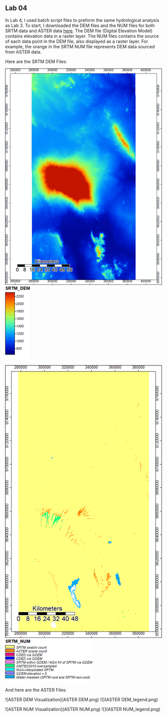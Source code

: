 ## Lab 04


In Lab 4, I used batch script files to preform the same hydrological analysis as Lab 3. To start, I downloaded the DEM files and the NUM files for both SRTM data and ASTER data [here](https://earthdata.nasa.gov/). The DEM file (Digital Elevation Model) contains elevation data in a raster layer. The NUM files contains the source of each data point in the DEM file, also displayed as a raster layer. For example, the orange in the SRTM NUM file represents DEM data sourced from ASTER data. 

Here are the SRTM DEM Files:

![SRTM DEM Visualization](SRTM_DEM.png) ![](SRTM_DEM_legend.png)



![SRTM NUM Visualization](SRTM_NUM.png) ![](SRTM_NUM_legend.png)


And here are the ASTER Files:


![ASTER DEM Visualization](ASTER DEM.png) ![](ASTER DEM_legend.png)


![ASTER NUM Visualization](ASTER NUM.png) ![](ASTER NUM_legend.png)

